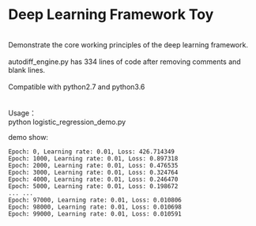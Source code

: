 # Deep Learning Framework Toy
</br>
Demonstrate the core working principles of the deep learning framework.
</br>
</br>
autodiff_engine.py has 334 lines of code after removing comments and blank lines.
</br>
</br>
Compatible with python2.7 and python3.6
</br>
</br>
</br>
Usage：
</br>
python logistic_regression_demo.py
</br>

demo show:
```
Epoch: 0, Learning rate: 0.01, Loss: 426.714349
Epoch: 1000, Learning rate: 0.01, Loss: 0.897318
Epoch: 2000, Learning rate: 0.01, Loss: 0.476535
Epoch: 3000, Learning rate: 0.01, Loss: 0.324764
Epoch: 4000, Learning rate: 0.01, Loss: 0.246470
Epoch: 5000, Learning rate: 0.01, Loss: 0.198672
... ...
Epoch: 97000, Learning rate: 0.01, Loss: 0.010806
Epoch: 98000, Learning rate: 0.01, Loss: 0.010698
Epoch: 99000, Learning rate: 0.01, Loss: 0.010591
```
